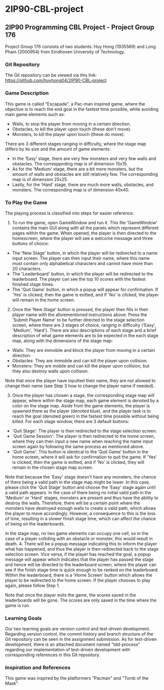 # 2IP90-CBL-project
## 2IP90 Programming CBL Project - Project Group 176
Project Group 176 consists of two students: Huy Hong (1935569) and Long Pham (2000954) from Eindhoven University of Technology.

### Git Repository
The Git repository can be viewed via this link: https://github.com/huyhong04/2IP90-CBL-project

### Game Description
This game is called "Escapade", a Pac-man inspired game, where the objective is to reach the end goal in the fastest time possible,
while avoiding main game elements such as:
- Walls, to stop the player from moving in a certain direction.
- Obstacles, to kill the player upon touch (these don't move).
- Monsters, to kill the player upon touch (these do move).

There are 3 different stages ranging in difficulty, where the stage map differs by its size and the amount of game elements:
- In the 'Easy' stage, there are very few monsters and very few walls and obstacles. The corresppnding map is of dimension 15x15.
- As for the 'Medium' stage, there are a bit more monsters, but the amount of walls and obstacles are still relatively few. The corresponding map is of dimension 25x25.
- Lastly, for the 'Hard' stage, there are much more walls, obstacles, and monsters. The corresponding map is of dimension 40x40.

### To Play the Game
The playing process is classified into steps for easier reference.
1. To run the game, open GameWindow and run it. This file 'GameWindow' contains the main GUI along with all the panels which represent different pages within the game. When opened, the player is then directed to the homescreen, where the player will see a welcome message and three buttons of choice:
- The 'New Stage' button, in which the player will be redirected to a name input screen. The player can then input their name, where this name must contain only alphabetical characters and cannot have more than 20 characters.
- The 'Leaderboard' button, in which the player will be redirected to the leaderboard. The player can see the top 10 scores with the fastest finished stage times.
- The 'Quit Game' button, in which a popup will appear for confirmation. If 'Yes' is clicked, then the game is exitted, and if 'No' is clicked, the player will remain in the home screen.

2. Once the 'New Stage' button is pressed, the player then fills in their player name with the aforementioned instructions above. Press the 'Submit Player Name' to be further directed to the stage selection screen, where there are 3 stages of choice, ranging in difficulty ('Easy', 'Medium', 'Hard'). There are also descriptions of each stage and a brief description of what game elements are to be expected in the each stage map, along with the dimensions of the stage map:
- Walls: They are immobile and block the player from moving in a certain direction.
- Obstacles: They are immobile and can kill the player upon collision.
- Monsters: They are mobile and can kill the player upon collision, but they also destroy walls upon collision.

Note that once the player have inputted their name, they are not allowed to change their name (see Step 3 how to change the player name if needed). 

3. Once the player has chosen a stage, the corresponding stage map will appear, where within the stage map, each game element is denoted by a color on the stage map. Aside from the game elements, the player is spawned there as the player (denoted blue), and the player task is to reach the goal (denoted green) in the fastest time possible without being killed. For each stage window, there are 3 default buttons:
- 'Quit Stage': The player is then redirected to the stage selection screen.
- 'Quit Game Session': The player is then redirected to the home screen, where they can then input a new name when reaching the name input screen again by following the same process as mentioned above.
- 'Quit Game': This button is identical to the 'Quit Game' button in the home screen, where it will ask for confirmation to quit the game. If 'Yes' is clicked, then the game is exitted, and if 'No' is clicked, they will remain in the chosen stage map screen. 

Note that because the 'Easy' stage doesn't have any monsters, the chance of there being a valid path in the stage map might be lower. 
In this case, please click the 'Quit Stage' button and choose the 'Easy' stage again until a valid path appears. 
In the case of there being no initial valid path in the 'Medium' or 'Hard' stages, monsters are present and thus have the ability to destroy the walls. 
Therefore, there will be a certain point where the monsters have destroyed enough walls to create a valid path, which allows the player to move accordingly. 
However, a consequence to this is the loss of time, resulting in a slower finish stage time, which can affect the chance of being on the leaderboards.

In the stage map, no two game elements can occupy one cell, so in the case of a player colliding with an obstacle or monster, this would result in death. 
4. There will be a popup message indicating this to inform the player what has happened, and thus the player is then redirected back to the stage selection screen. Vice versa, if the player has reached the goal, a popup message will appear which indicates that the player has passed the stage and hence will be directed to the leaderboard screen, where the player can see if the finish stage time is quick enough to be ranked on the leaderboard.
Within the leaderboard, there is a 'Home Screen' button which allows the player to be redirected to the home screen. If the player chooses to play again, please follow Step 1.

Note that once the player exits the game, the scores saved in the leaderboards will be gone. The scores are only saved in the time where the game is run.

### Learning Goals
Our two learning goals are version control and test-driven development. 
Regarding version control, the commit history and branch structure of the Git repository can be seen in the assignment submission. As for test-driven development, there is an attached document named "tdd-process" regarding our implementation of test-driven development with corresponding references in this Git repository.

### Inspiration and References
This game was inspired by the platformers "Pacman" and "Tomb of the Mask".